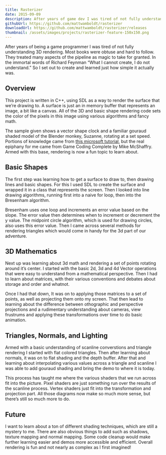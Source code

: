 ```yaml
---
title: Rasterizer
date: 2015-09-09
description: After years of game dev I was tired of not fully understanding 3D rendering. So I set out to create a renderer and learned just how simple it actually was.
githubUrl: https://github.com/mattwamboldt/rasterizer
downloadUrl: https://github.com/mattwamboldt/rasterizer/releases
thumbnail: /assets/images/projects/rasterizer-feature-150x150.png
---
```

After years of being a game programmer I was tired of not fully understanding 3D rendering. Most books were obtuse and hard to follow. They treated many aspects of the pipeline as magic to take for granted. In the immortal words of Richard Feynman “What I cannot create, I do not understand.” So I set out to create and learned just how simple it actually was.

## Overview

This project is written in C++, using SDL as a way to render the surface that we’re drawing to. A surface is just an in memory buffer that represents an image, a bit like a canvas. All of the 3D and basic shape rendering code sets the color of the pixels in this image using various algorithms and fancy math.

The sample given shows a vector shape clock and a familiar gouraud shaded model of the Blender monkey, Suzanne, rotating at a set speed. Portions of knowledge came from [this microsoft tutorial](https://blogs.msdn.microsoft.com/davrous/2013/06/13/tutorial-series-learning-how-to-write-a-3d-soft-engine-from-scratch-in-c-typescript-or-javascript/), but the real epiphany for me came from Game Coding Complete by Mike McShaffry. Armed with this base, rendering is now a fun topic to learn about.

## Basic Shapes

The first step was learning how to get a surface to draw to, then drawing lines and basic shapes. For this I used SDL to create the surface and wrapped it in a class that represents the screen. Then I looked into line drawing algorithms, running first into a naive for loop, then into the Bresenham algorithm.

Bresenham uses one loop and increments an error value based on the slope. The error value then determines when to increment or decrement the y value. The midpoint circle algorithm, which is used for drawing circles, also uses this error value. Then I came across several methods for rendering triangles which would come in handy for the 3d part of our adventure.

## 3D Mathematics

Next up was learning about 3d math and rendering a set of points rotating around it’s center. I started with the basic 2d, 3d and 4d Vector operations that were easy to understand from a mathematical perspective. Then I had to learn about matrices, with their various conventions and debates about storage and order and whatnot.

Once I had that down, It was on to applying those matrices to a set of points, as well as projecting them onto my screen. That then lead to learning about the difference between othographic and perspective projections and a rudimentary understanding about cameras, view frustrums and applying these transformations over time to do basic animation.

## Triangles, Normals, and Lighting

Armed with a basic understanding of scanline converstions and triangle rendering I started with flat colored triangles. Then after learning about normals, it was on to flat shading and the depth buffer. After that and learning about interpolating various values across a triangle and scanline I was able to add gouraud shading and bring the demo to where it is today.

This process has taught me where the various shaders that we run across fit into the picture. Pixel shaders are just something run over the results of the scanline process. Vertex shaders just fit into the transformation and projection part. All those diagrams now make so much more sense, but there’s still so much more to do.

## Future

I want to learn about a ton of different shading techniques, which are still a mystery to me. There are also obvious things to add such as shadows, texture mapping and normal mapping. Some code cleanup would make further learning easier and demos more accessible and efficient. Overall rendering is fun and not nearly as complex as I first imagined!